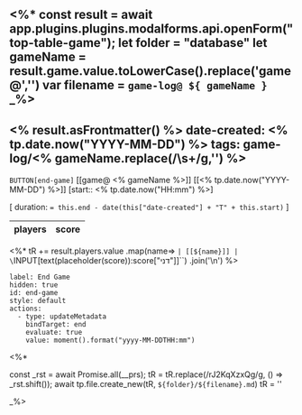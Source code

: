 <%*
 const result = await app.plugins.plugins.modalforms.api.openForm("top-table-game");
 let folder = "database"
 let gameName = result.game.value.toLowerCase().replace('game@','')
 var filename = `game-log@ ${ gameName }`
 _%>
---
<% result.asFrontmatter() %>
date-created: <% tp.date.now("YYYY-MM-DD") %>
tags: game-log/<% gameName.replace(/\s+/g,'') %>
---
`BUTTON[end-game]` [[game@ <% gameName %>]] [[<% tp.date.now("YYYY-MM-DD") %>]] [start:: <% tp.date.now("HH:mm") %>]  

[ duration: `= this.end - date(this["date-created"] + "T" + this.start)` ]

| players | score |
|---|---|
<%*
tR += result.players.value
.map(name=> `| [[${name}]] | \`INPUT[text(placeholder(score)):score["דני"]]\``)
    .join('\n')
%>

```meta-bind-button
label: End Game
hidden: true
id: end-game
style: default
actions:
  - type: updateMetadata
    bindTarget: end
    evaluate: true
    value: moment().format("yyyy-MM-DDTHH:mm")
```

<%*

const _rst = await Promise.all(__prs);
tR = tR.replace(/rJ2KqXzxQg/g, () => _rst.shift());
await tp.file.create_new(tR, `${folder}/${filename}.md`)
tR = ''

_%>